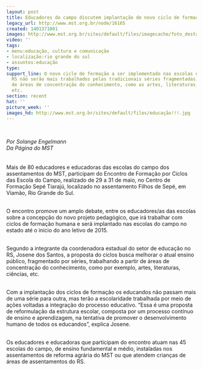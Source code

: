```yaml
---
layout: post
title: Educadores do campo discutem implantação de novo ciclo de formação
legacy_url: http://www.mst.org.br/node/16165
created: 1401371001
images: http://www.mst.org.br/sites/default/files/imagecache/foto_destaque/educação!!!.jpg
video: ''
tags:
- menu:educação, cultura e comunicação
- localização:rio grande do sul
- assuntos:educação
type: 
support_line: O novo ciclo de formação a ser implementado nas escolas do campo no
  RS não serão mais trabalhados pelas tradicionais séries fragmentadas, mas a partir
  de áreas de concentração do conhecimento, como as artes, literaturas, ciências,
  etc.
section: recent
hat: ''
picture_week: ''
images_hd: http://www.mst.org.br/sites/default/files/educação!!!.jpg
---
```

<p><em><br></em></p><p><em>Por Solange&nbsp;</em><i>Engelmann</i><br><em>Da Página do MST</em><br><br><br>Mais de 80 educadores e educadoras das escolas do campo dos assentamentos do MST, participam do Encontro de Formação por Ciclos das Escola do Campo, realizado de 29 a 31 de maio, no Centro de Formação Sepé Tiarajú, localizado no assentamento Filhos de Sepé, em Viamão, Rio Grande do Sul.</p><p><br>O encontro promove um amplo debate, entre os educadores/as das escolas sobre a concepção do novo projeto pedagógico, que irá trabalhar com ciclos de formação humana e será implantado nas escolas do campo no estado até o início do ano letivo de 2015.</p><p><br>Segundo a integrante da coordenadora estadual do setor de educação no RS, Josene dos Santos, a proposta do ciclos busca melhorar o atual ensino público, fragmentado por séries, trabalhando a partir de áreas de concentração do conhecimento, como por exemplo, artes, literaturas, ciências, etc.</p><p><br>Com a implantação dos ciclos de formação os educandos não passam mais de uma série para outra, mas terão a escolaridade trabalhada por meio de ações voltadas a integração do processo educativo. “Essa é uma proposta de reformulação da estrutura escolar, composta por um processo contínuo de ensino e aprendizagem, na tentativa de promover o desenvolvimento humano de todos os educandos”, explica Josene.</p><p><br>Os educadores e educadoras que participam do encontro atuam nas 45 escolas do campo, de ensino fundamental e médio, instaladas nos assentamentos de reforma agrária do MST ou que atendem crianças de áreas de assentamentos do RS.</p><p>&nbsp;</p>
